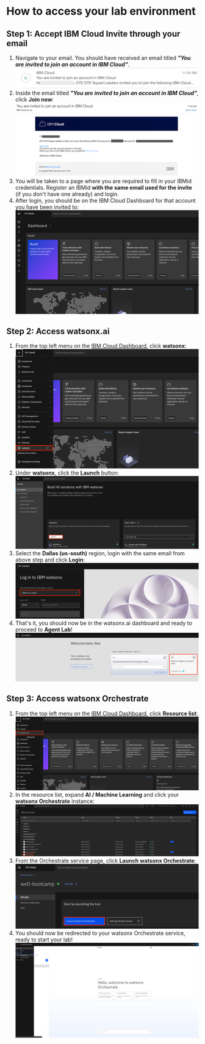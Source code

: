 # How to access your lab environment

## Step 1: Accept IBM Cloud Invite through your email

1. Navigate to your email. You should have received an email titled ***"You are invited to join an account in IBM Cloud"***.
    ![IBM Cloud account](images/1-invite-email.png)
2. Inside the email titled ***"You are invited to join an account in IBM Cloud"***, click **Join now**:
    ![IBM Cloud account](images/2-join-now.png)
3. You will be taken to a page where you are required to fill in your IBMid credentials. Register an IBMid **with the same email used for the invite** (if you don't have one already) and login.
4. After login, you should be on the IBM Cloud Dashboard for that account you have been invited to:
    ![IBM Cloud account](images/3-dashboard.png)

## Step 2: Access watsonx.ai

1. From the top left menu on the [IBM Cloud Dashboard](https://cloud.ibm.com/), click **watsonx**:
    ![IBM Cloud account](images/4-click-watsonx.png)
2. Under **watsonx**, click the **Launch** button:
    ![IBM Cloud account](images/5-watsonx-launch.png)
3. Select the **Dallas (us-south)** region, login with the same email from above step and click **Login**:
    ![IBM Cloud account](images/6-watsonx-login.png)
4. That's it, you should now be in the watsonx.ai dashboard and ready to proceed to **Agent Lab**!
    ![IBM Cloud account](images/7-watsonx-dashboard.png)

## Step 3: Access watsonx Orchestrate

1. From the top left menu on the [IBM Cloud Dashboard](https://cloud.ibm.com/), click **Resource list**:
    ![IBM Cloud account](images/8-resource-list.png)
2. In the resource list, expand **AI / Machine Learning** and click your **watsonx Orchestrate** instance:
    ![IBM Cloud account](images/9-resource-list-wxO.png)
2. From the Orchestrate service page, click **Launch watsonx Orchestrate**:
    ![IBM Cloud account](images/10-lauch-wxO.png)
3. You should now be redirected to your watsonx Orchestrate service, ready to start your lab!
    ![IBM Cloud account](images/11-wxO-home.png)